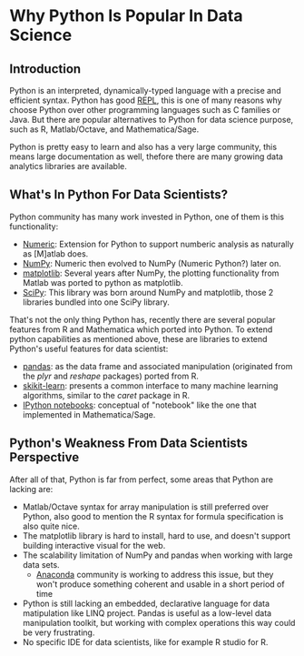 # Why Python Is Popular In Data Science

## Introduction

Python is an interpreted, dynamically-typed language with a precise and efficient syntax. Python has good [REPL](https://en.wikipedia.org/wiki/Read%E2%80%93eval%E2%80%93print_loop), this is one of many reasons why choose Python over other programming languages such as C families or Java. But there are popular alternatives to Python for data science purpose, such as R, Matlab/Octave, and Mathematica/Sage.

Python is pretty easy to learn and also has a very large community, this means large documentation as well, thefore there are many growing data analytics libraries are available.

## What's In Python For Data Scientists?

Python community has many work invested in Python, one of them is this functionality:
- [Numeric](http://hugunin.net/story_of_jython.html): Extension for Python to support numberic analysis as naturally as [M]atlab does.
- [NumPy](http://www.numpy.org/): Numeric then evolved to NumPy (Numeric Python?) later on.
- [matplotlib](http://matplotlib.org/): Several years after NumPy, the plotting functionality from Matlab was ported to python as matplotlib.
- [SciPy](https://www.scipy.org/): This library was born around NumPy and matplotlib, those 2 libraries bundled into one SciPy library.

That's not the only thing Python has, recently there are several popular features from R and Mathematica which ported into Python. To extend python capabilities as mentioned above, these are libraries to extend Python's useful features for data scientist:
- [pandas](http://pandas.pydata.org/): as the data frame and associated manipulation (originated from the *plyr* and *reshape* packages) ported from R.
- [skikit-learn](http://scikit-learn.org/stable/): presents a common interface to many machine learning algorithms, similar to the *caret* package in R.
- [IPython notebooks](http://blog.fperez.org/2012/01/ipython-notebook-historical.html): conceptual of "notebook" like the one that implemented in Mathematica/Sage.

## Python's Weakness From Data Scientists Perspective

After all of that, Python is far from perfect, some areas that Python are lacking are:
- Matlab/Octave syntax for array manipulation is still preferred over Python, also good to mention the R syntax for formula specification is also quite nice.
- The matplotlib library is hard to install, hard to use, and doesn't support building interactive visual for the web.
- The scalability limitation of NumPy and pandas when working with large data sets.
	- [Anaconda](https://www.anaconda.com/) community is working to address this issue, but they won't produce something coherent and usable in a short period of time
- Python is still lacking an embedded, declarative language for data matipulation like LINQ project. Pandas is useful as a low-level data manipulation toolkit, but working with complex operations this way could be very frustrating.
- No specific IDE for data scientists, like for example R studio for R.

